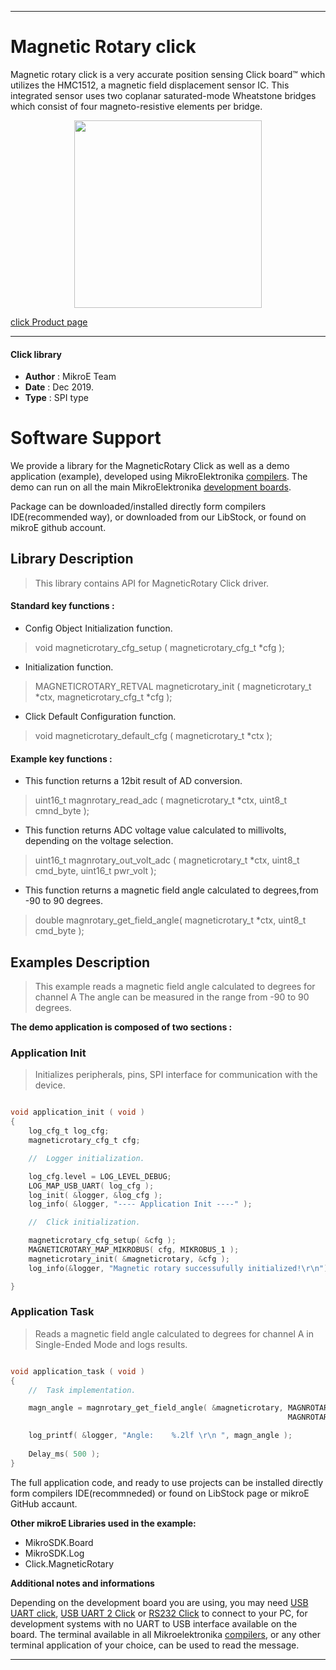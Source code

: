  

---
# Magnetic Rotary click

Magnetic rotary click is a very accurate position sensing Click board™ which utilizes the HMC1512, a magnetic field displacement sensor IC. This integrated sensor uses two coplanar saturated-mode Wheatstone bridges which consist of four magneto-resistive elements per bridge. 

<p align="center">
  <img src="https://download.mikroe.com/images/click_for_ide/magneticrotary_click.png" height=300px>
</p>

[click Product page](https://www.mikroe.com/magnetic-rotary-click)

---


#### Click library 

- **Author**        : MikroE Team
- **Date**          : Dec 2019.
- **Type**          : SPI type


# Software Support

We provide a library for the MagneticRotary Click 
as well as a demo application (example), developed using MikroElektronika 
[compilers](https://shop.mikroe.com/compilers). 
The demo can run on all the main MikroElektronika [development boards](https://shop.mikroe.com/development-boards).

Package can be downloaded/installed directly form compilers IDE(recommended way), or downloaded from our LibStock, or found on mikroE github account. 

## Library Description

> This library contains API for MagneticRotary Click driver.

#### Standard key functions :

- Config Object Initialization function.
> void magneticrotary_cfg_setup ( magneticrotary_cfg_t *cfg ); 
 
- Initialization function.
> MAGNETICROTARY_RETVAL magneticrotary_init ( magneticrotary_t *ctx, magneticrotary_cfg_t *cfg );

- Click Default Configuration function.
> void magneticrotary_default_cfg ( magneticrotary_t *ctx );


#### Example key functions :

- This function returns a 12bit result of AD conversion.
> uint16_t magnrotary_read_adc ( magneticrotary_t *ctx, uint8_t cmnd_byte );
 
- This function returns ADC voltage value calculated to millivolts, depending on the voltage selection.
> uint16_t magnrotary_out_volt_adc ( magneticrotary_t *ctx, uint8_t cmd_byte, uint16_t pwr_volt );

- This function returns a magnetic field angle calculated to degrees,from -90 to 90 degrees.
> double magnrotary_get_field_angle( magneticrotary_t *ctx, uint8_t cmd_byte );

## Examples Description

> This example reads a magnetic field angle calculated to degrees for channel A
> The angle can be measured in the range from -90 to 90 degrees.

**The demo application is composed of two sections :**

### Application Init 

> Initializes peripherals, pins, SPI interface for communication with the device.

```c

void application_init ( void )
{
    log_cfg_t log_cfg;
    magneticrotary_cfg_t cfg;

    //  Logger initialization.

    log_cfg.level = LOG_LEVEL_DEBUG;
    LOG_MAP_USB_UART( log_cfg );
    log_init( &logger, &log_cfg );
    log_info( &logger, "---- Application Init ----" );

    //  Click initialization.

    magneticrotary_cfg_setup( &cfg );
    MAGNETICROTARY_MAP_MIKROBUS( cfg, MIKROBUS_1 );
    magneticrotary_init( &magneticrotary, &cfg );
    log_info(&logger, "Magnetic rotary successufully initialized!\r\n");

}

```

### Application Task

> Reads a magnetic field angle calculated to degrees for channel A in Single-Ended Mode and logs results.

```c

void application_task ( void )
{
    //  Task implementation.

    magn_angle = magnrotary_get_field_angle( &magneticrotary, MAGNROTARY_CHA_POS_GND_NEG | 
                                                              MAGNROTARY_MSB_ZEROS_ORDER );

    log_printf( &logger, "Angle:    %.2lf \r\n ", magn_angle );
    
    Delay_ms( 500 );
} 

```

The full application code, and ready to use projects can be  installed directly form compilers IDE(recommneded) or found on LibStock page or mikroE GitHub accaunt.

**Other mikroE Libraries used in the example:** 

- MikroSDK.Board
- MikroSDK.Log
- Click.MagneticRotary

**Additional notes and informations**

Depending on the development board you are using, you may need 
[USB UART click](https://shop.mikroe.com/usb-uart-click), 
[USB UART 2 Click](https://shop.mikroe.com/usb-uart-2-click) or 
[RS232 Click](https://shop.mikroe.com/rs232-click) to connect to your PC, for 
development systems with no UART to USB interface available on the board. The 
terminal available in all Mikroelektronika 
[compilers](https://shop.mikroe.com/compilers), or any other terminal application 
of your choice, can be used to read the message.



---
